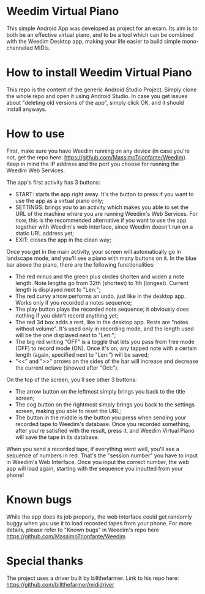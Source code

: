 # Weedim Virtual Piano
This simple Android App was developed as project for an exam. Its aim is to both be an effective virtual piano, and to be a tool which can be combined with the Weedim Desktop app, making your life easier to build simple mono-channeled MIDIs.

# How to install Weedim Virtual Piano
This repo is the content of the generic Android Studio Project. Simply clone the whole repo and open it using Android Studio. In case you get issues about "deleting old versions of the app", simply click OK, and it should install anyways.

# How to use
First, make sure you have Weedim running on any device (in case you're not, get the repo here: https://github.com/MassimoTrionfante/Weedim). Keep in mind the IP address and the port you choose for running the Weedim Web Services.

The app's first activity has 3 buttons:
- START: starts the app right away. It's the button to press if you want to use the app as a virtual piano only;
- SETTINGS: brings you to an activity which makes you able to set the URL of the machine where you are running Weedim's Web Services. For now, this is the recommended alternative if you want to use the app together with Weedim's web interface, since Weedim doesn't run on a static URL address yet;
- EXIT: closes the app in the clean way;

Once you get in the main activity, your screen will automatically go in landscape mode, and you'll see a piano with many buttons on it.
In the blue bar above the piano, there are the following functionalities:
- The red minus and the green plus circles shorten and widen a note length. Note lengths go from 32th (shortest) to 1th (longest). Current length is displayed next to "Len:";
- The red curvy arrow performs an undo, just like in the desktop app. Works only if you recorded a notes sequence;
- The play button plays the recorded note sequence; it obviously does nothing if you didn't record anything yet;
- The red 3d box adds a rest, like in the desktop app. Rests are "notes without volume". It's used only in recording mode, and the length used will be the one displayed next to "Len:";
- The big red writing "OFF" is a toggle that lets you pass from free mode (OFF) to record mode (ON). Once it's on, any tapped note with a certain length (again, specified next to "Len:") will be saved;
- "<<" and ">>" arrows on the sides of the bar will increase and decrease the current octave (showed after "Oct:").

On the top of the screen, you'll see other 3 buttons:
- The arrow button on the leftmost simply brings you back to the title screen;
- The cog button on the rightmost simply brings you back to the settings screen, making you able to reset the URL;
- The button in the middle is the button you press when sending your recorded tape to Weedim's database. Once you recorded something, after you're satisfied with the result, press it, and Weedim Virtual Piano will save the tape in its database.

When you send a recorded tape, if everything went well, you'll see a sequence of numbers in red. That's the "session number" you have to input in Weedim's Web Interface. Once you input the correct number, the web app will load again, starting with the sequence you inputted from your phone!

# Known bugs
While the app does its job properly, the web interface could get randomly buggy when you use it to load recorded tapes from your phone. For more details, please refer to "Known bugs" in Weedim's repo here https://github.com/MassimoTrionfante/Weedim

# Special thanks
The project uses a driver built by billthefarmer. Link to his repo here: https://github.com/billthefarmer/mididriver
